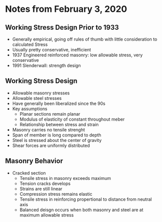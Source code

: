 # Notes from February 3, 2020

## Working Stress Design Prior to 1933
* Generally empirical, going off rules of thumb with little consideration to calculated Stress
* Usually pretty conservative, inefficient
* 1937 Engineered reinforced masonry: low allowable stress, very conservative
* 1991 Slenderwall: strength design

## Working Stress Design
* Allowable masonry stresses
* Allowable steel stresses
* Have generally been liberalized since the 90s
* Key assumptions
    * Planar sections remain planar
    * Modulus of elasticity of constant throughout meber
    * Relationship between stress and strain
* Masonry carries no tensile strenght
* Span of member is long compared to depth
* Steel is stressed about the center of gravity
* Shear forces are uniformly distributed

## Masonry Behavior
* Cracked section
    * Tensile stress in masonry exceeds maximum
    * Tension cracks develops
    * Strains are still linear
    * Compression stress remains elastic
    * Tensile stress in reinforcing propertional to distance from neutral axis
    * Balanced deisgn occurs when both masonry and steel are at maximum allowable stress
